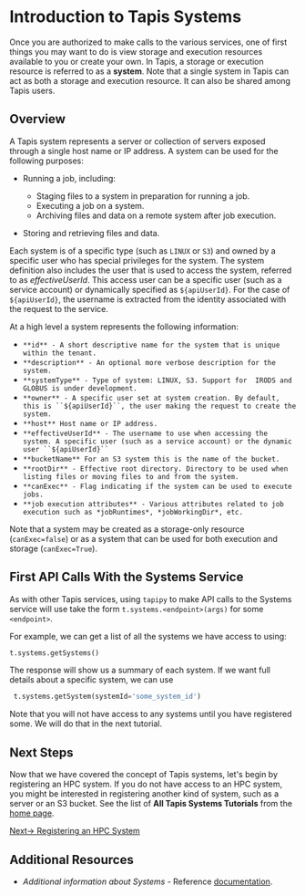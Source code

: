 # Introduction to Tapis Systems
Once you are authorized to make calls to the various services, one of first things you may 
want to do is view storage
and execution resources available to you or create your own. In Tapis, a storage or 
execution resource is referred
to as a **system**. Note that a single system in Tapis can act as both a storage and 
execution resource. It can also be shared among Tapis users.

## Overview
A Tapis system represents a server or collection of servers exposed through a single host name or IP address.
A system can be used for the following purposes:

* Running a job, including:

  * Staging files to a system in preparation for running a job.
  * Executing a job on a system.
  * Archiving files and data on a remote system after job execution.

* Storing and retrieving files and data.

Each system is of a specific type (such as `LINUX` or `S3`) and owned by a specific user 
who has special privileges for
the system. The system definition also includes the user that is used to access the system, 
referred to as
*effectiveUserId*. This access user can be a specific user (such as a service account) or dynamically specified as
``${apiUserId}``. For the case of ``${apiUserId}``, the username is extracted from the identity associated with the
request to the service.

At a high level a system represents the following information:

* `**id** - A short descriptive name for the system that is unique within the tenant.`
* `**description** - An optional more verbose description for the system.`
* `**systemType** - Type of system: LINUX, S3. Support for  IRODS and GLOBUS is under development.`
* `**owner** - A specific user set at system creation. By default, this is ``${apiUserId}``, the user making the request to
              create the system.`
* `**host** Host name or IP address.`
* `**effectiveUserId** - The username to use when accessing the system. A specific user (such as a service account) or the dynamic user ``${apiUserId}`` `
* `**bucketName** For an S3 system this is the name of the bucket.`
* `**rootDir** - Effective root directory. Directory to be used when listing files or moving files to and from the system.`
* `**canExec** - Flag indicating if the system can be used to execute jobs.`
* `**job execution attributes** - Various attributes related to job execution such as *jobRuntimes*, *jobWorkingDir*, etc.`

Note that a system may be created as a storage-only resource (`canExec=false`) or as a system that can be used for both
execution and storage (`canExec=True`).

## First API Calls With the Systems Service
As with other Tapis services, using `tapipy` to make API calls to the Systems service will 
use take the form `t.systems.<endpoint>(args)` for some `<endpoint>`.  

For example, we can get a list of all the systems we have access to using:
```python
t.systems.getSystems()
```
The response will show us a summary of each system. If we want full details about a 
specific system, we can use

```python
 t.systems.getSystem(systemId='some_system_id')
```
Note that you will not have access to any systems until you have registered some. We will
do that in the next tutorial.

## Next Steps
Now that we have covered the concept of Tapis systems, let's begin by registering 
an HPC system. If you do not have access to an HPC system, you might be interested in 
registering another kind of system, such as a server or an S3 bucket. See the list
of **All Tapis Systems Tutorials** from the [home page](https://tapis-project.github.io/tutorials/).


 [Next-> Registering an HPC System](hpc.md)


## Additional Resources 
* _Additional information about Systems_ - Reference [documentation](https://tapis.readthedocs.io/en/latest/technical/systems.html).
